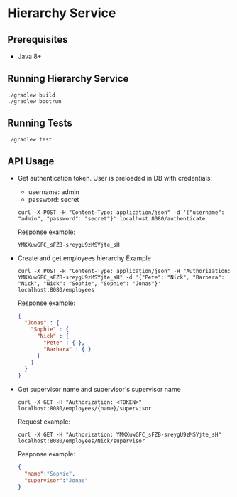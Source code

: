 # Hierarchy Service

## Prerequisites

- Java 8+

## Running Hierarchy Service

```shell script
./gradlew build
./gradlew bootrun
```

## Running Tests

```shell script
./gradlew test
```

## API Usage

- Get authentication token. User is preloaded in DB with credentials: 
    - username: admin
    - password: secret

    `curl -X POST -H "Content-Type: application/json" -d '{"username": "admin", "password": "secret"}' localhost:8080/authenticate`
    
    Response example:
    
    ```
    YMKXuwGFC_sFZB-sreygU9zMSYjte_sH
    ```

- Create and get employees hierarchy Example

    `curl -X POST -H "Content-Type: application/json" -H "Authorization: YMKXuwGFC_sFZB-sreygU9zMSYjte_sH" -d '{"Pete": "Nick", "Barbara": "Nick", "Nick": "Sophie", "Sophie": "Jonas"}' localhost:8080/employees`
    
    Response example:
    
    ```json
    {
      "Jonas" : {
        "Sophie" : {
          "Nick" : {
            "Pete" : { },
            "Barbara" : { }
          }
        }
      }
    }
    ```

- Get supervisor name and supervisor's supervisor name

    `curl -X GET -H "Authorization: <TOKEN>" localhost:8080/employees/{name}/supervisor`

    Request example:
    
    `curl -X GET -H "Authorization: YMKXuwGFC_sFZB-sreygU9zMSYjte_sH" localhost:8080/employees/Nick/supervisor`
    
    Response example:
    
    ```json
    {
      "name":"Sophie",
      "supervisor":"Jonas"
    }
    ```
